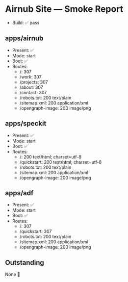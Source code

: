 # Airnub Site — Smoke Report

- Build: ✅ pass

## apps/airnub
- Present: ✅
- Mode: start
- Boot: ✅
- Routes:
  - /: 307
  - /work: 307
  - /projects: 307
  - /about: 307
  - /contact: 307
  - /robots.txt: 200 text/plain
  - /sitemap.xml: 200 application/xml
  - /opengraph-image: 200 image/png

## apps/speckit
- Present: ✅
- Mode: start
- Boot: ✅
- Routes:
  - /: 200 text/html; charset=utf-8
  - /quickstart: 200 text/html; charset=utf-8
  - /robots.txt: 200 text/plain
  - /sitemap.xml: 200 application/xml
  - /opengraph-image: 200 image/png

## apps/adf
- Present: ✅
- Mode: start
- Boot: ✅
- Routes:
  - /: 307
  - /quickstart: 307
  - /robots.txt: 200 text/plain
  - /sitemap.xml: 200 application/xml
  - /opengraph-image: 200 image/png

## Outstanding
None 🎉
